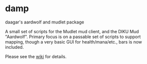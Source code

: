 damp
====

daagar's aardwolf and mudlet package


A small set of scripts for the Mudlet mud client, and the DIKU Mud "Aardwolf". Primary focus is on a passable set
of scripts to support mapping, though a very basic GUI for health/mana/etc., bars is now included.

Please see the [wiki][] for details.

[wiki]: https://github.com/daagar/damp/wiki
